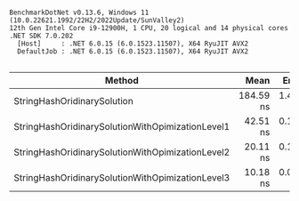 ```

BenchmarkDotNet v0.13.6, Windows 11 (10.0.22621.1992/22H2/2022Update/SunValley2)
12th Gen Intel Core i9-12900H, 1 CPU, 20 logical and 14 physical cores
.NET SDK 7.0.202
  [Host]     : .NET 6.0.15 (6.0.1523.11507), X64 RyuJIT AVX2
  DefaultJob : .NET 6.0.15 (6.0.1523.11507), X64 RyuJIT AVX2


```
|                                           Method |      Mean |    Error |   StdDev |   Gen0 | Allocated |
|------------------------------------------------- |----------:|---------:|---------:|-------:|----------:|
|                      StringHashOridinarySolution | 184.59 ns | 1.433 ns | 1.340 ns | 0.0801 |    1008 B |
| StringHashOridinarySolutionWithOpimizationLevel1 |  42.51 ns | 0.189 ns | 0.158 ns | 0.0249 |     312 B |
| StringHashOridinarySolutionWithOpimizationLevel2 |  20.11 ns | 0.154 ns | 0.144 ns | 0.0134 |     168 B |
| StringHashOridinarySolutionWithOpimizationLevel3 |  10.18 ns | 0.082 ns | 0.069 ns | 0.0108 |     136 B |
